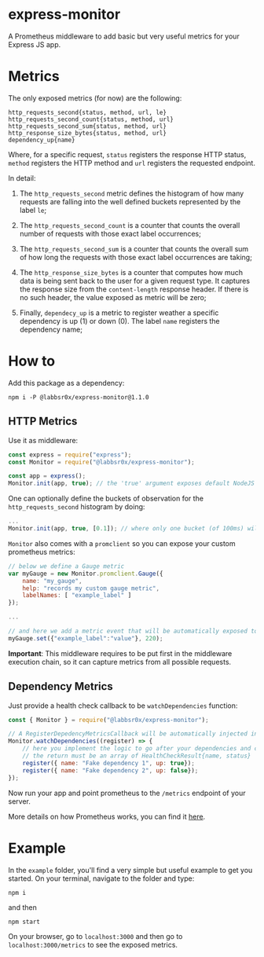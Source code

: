 # express-monitor

A Prometheus middleware to add basic but very useful metrics for your Express JS app.

# Metrics

The only exposed metrics (for now) are the following:

```
http_requests_second{status, method, url, le}
http_requests_second_count{status, method, url}
http_requests_second_sum{status, method, url}
http_response_size_bytes{status, method, url}
dependency_up{name}
```

Where, for a specific request, `status` registers the response HTTP status, `method` registers the HTTP method and `url` registers the requested endpoint.

In detail:

1. The `http_requests_second` metric defines the histogram of how many requests are falling into the well defined buckets represented by the label `le`;

2. The `http_requests_second_count` is a counter that counts the overall number of requests with those exact label occurrences;

3. The `http_requests_second_sum` is a counter that counts the overall sum of how long the requests with those exact label occurrences are taking;

4. The `http_response_size_bytes` is a counter that computes how much data is being sent back to the user for a given request type. It captures the response size from the `content-length` response header. If there is no such header, the value exposed as metric will be zero;

5. Finally, `dependecy_up` is a metric to register weather a specific dependency is up (1) or down (0). The label `name` registers the dependency name;

# How to

Add this package as a dependency:

```
npm i -P @labbsr0x/express-monitor@1.1.0
```

## HTTP Metrics

Use it as middleware:

```js
const express = require("express");
const Monitor = require("@labbsr0x/express-monitor");

const app = express();
Monitor.init(app, true); // the 'true' argument exposes default NodeJS metrics as well
```

One can optionally define the buckets of observation for the `http_requests_second` histogram by doing:

```js
...
Monitor.init(app, true, [0.1]); // where only one bucket (of 100ms) will be given as output in the /metrics endpoint
```

`Monitor` also comes with a `promclient` so you can expose your custom prometheus metrics:

```js
// below we define a Gauge metric
var myGauge = new Monitor.promclient.Gauge({
    name: "my_gauge",
    help: "records my custom gauge metric",
    labelNames: [ "example_label" ]
});

...

// and here we add a metric event that will be automatically exposed to /metrics endpoint
myGauge.set({"example_label":"value"}, 220);
```

**Important**: This middleware requires to be put first in the middleware execution chain, so it can capture metrics from all possible requests.

## Dependency Metrics

Just provide a health check callback to be `watchDependencies` function:

```js
const { Monitor } = require("@labbsr0x/express-monitor");

// A RegisterDepedencyMetricsCallback will be automatically injected into the HealthCheckCallback
Monitor.watchDependencies((register) => {
    // here you implement the logic to go after your dependencies and check their health
    // the return must be an array of HealthCheckResult{name, status}
    register({ name: "Fake dependency 1", up: true});
    register({ name: "Fake dependency 2", up: false});
});
```

Now run your app and point prometheus to the `/metrics` endpoint of your server.

More details on how Prometheus works, you can find it [here](https://medium.com/ibm-ix/white-box-your-metrics-now-895a9e9d34ec).

# Example

In the `example` folder, you'll find a very simple but useful example to get you started. On your terminal, navigate to the folder and type:

```
npm i
```

and then

```
npm start
```

On your browser, go to `localhost:3000` and then go to `localhost:3000/metrics` to see the exposed metrics.


